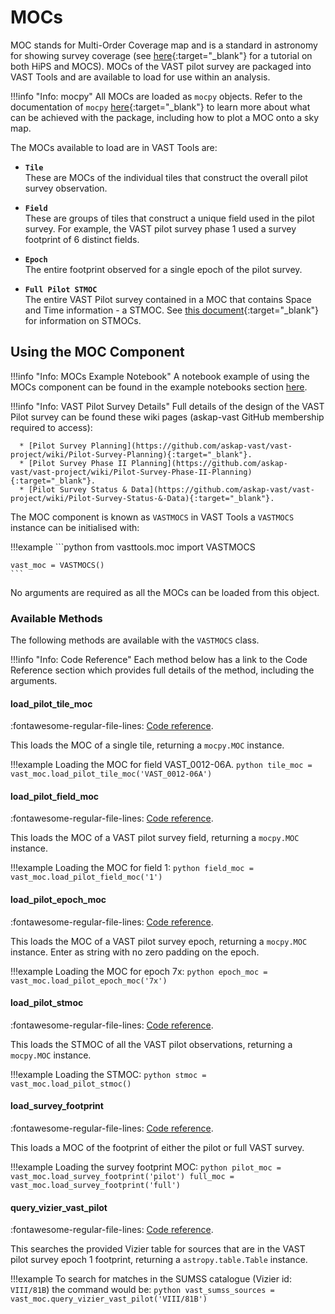 # MOCs

MOC stands for Multi-Order Coverage map and is a standard in astronomy for showing survey coverage (see [here](http://cds.unistra.fr/adass2018/){:target="_blank"} for a tutorial on both HiPS and MOCS).
MOCs of the VAST pilot survey are packaged into VAST Tools and are available to load for use within an analysis.

!!!info "Info: mocpy"
    All MOCs are loaded as `mocpy` objects. 
    Refer to the documentation of `mocpy` [here](https://cds-astro.github.io/mocpy/){:target="_blank"} to learn more about what can be achieved with the package, including how to plot a MOC onto a sky map.

The MOCs available to load are in VAST Tools are:

  * **`Tile`**  
    These are MOCs of the individual tiles that construct the overall pilot survey observation.
    
  * **`Field`**  
    These are groups of tiles that construct a unique field used in the pilot survey.
    For example, the VAST pilot survey phase 1 used a survey footprint of 6 distinct fields.
    
  * **`Epoch`**  
    The entire footprint observed for a single epoch of the pilot survey.
    
  * **`Full Pilot STMOC`**  
    The entire VAST Pilot survey contained in a MOC that contains Space and Time information - a STMOC.
    See [this document](https://www.ivoa.net/documents/stmoc/20190515/NOTE-stmoc-1.0-20190515.pdf){:target="_blank"} for information on STMOCs.
    
## Using the MOC Component

!!!info "Info: MOCs Example Notebook"
    A notebook example of using the MOCs component can be found in the example notebooks section [here](../../notebook-examples/using-vast-mocs-example/).
    
!!!info "Info: VAST Pilot Survey Details"
    Full details of the design of the VAST Pilot survey can be found these wiki pages (askap-vast GitHub membership required to access):
    
      * [Pilot Survey Planning](https://github.com/askap-vast/vast-project/wiki/Pilot-Survey-Planning){:target="_blank"}.
      * [Pilot Survey Phase II Planning](https://github.com/askap-vast/vast-project/wiki/Pilot-Survey-Phase-II-Planning){:target="_blank"}.
      * [Pilot Survey Status & Data](https://github.com/askap-vast/vast-project/wiki/Pilot-Survey-Status-&-Data){:target="_blank"}.

The MOC component is known as `VASTMOCS` in VAST Tools a `VASTMOCS` instance can be initialised with:

!!!example
    ```python
    from vasttools.moc import VASTMOCS

    vast_moc = VASTMOCS()
    ```

No arguments are required as all the MOCs can be loaded from this object.

### Available Methods

The following methods are available with the `VASTMOCS` class.

!!!info "Info: Code Reference"
    Each method below has a link to the Code Reference section which provides full details of the method, including the arguments.

#### load_pilot_tile_moc

:fontawesome-regular-file-lines: [Code reference](../../reference/moc/#vasttools.moc.VASTMOCS.load_pilot_tile_moc).

This loads the MOC of a single tile, returning a `mocpy.MOC` instance.

!!!example
    Loading the MOC for field VAST_0012-06A.
    ```python
    tile_moc = vast_moc.load_pilot_tile_moc('VAST_0012-06A')
    ```

#### load_pilot_field_moc

:fontawesome-regular-file-lines: [Code reference](../../reference/moc/#vasttools.moc.VASTMOCS.load_pilot_field_moc).

This loads the MOC of a VAST pilot survey field, returning a `mocpy.MOC` instance.

!!!example
    Loading the MOC for field 1:
    ```python
    field_moc = vast_moc.load_pilot_field_moc('1')
    ```

#### load_pilot_epoch_moc

:fontawesome-regular-file-lines: [Code reference](../../reference/moc/#vasttools.moc.VASTMOCS.load_pilot_epoch_moc).

This loads the MOC of a VAST pilot survey epoch, returning a `mocpy.MOC` instance.
Enter as string with no zero padding on the epoch.

!!!example
    Loading the MOC for epoch 7x:
    ```python
    epoch_moc = vast_moc.load_pilot_epoch_moc('7x')
    ```

#### load_pilot_stmoc

:fontawesome-regular-file-lines: [Code reference](../../reference/moc/#vasttools.moc.VASTMOCS.load_pilot_stmoc).

This loads the STMOC of all the VAST pilot observations, returning a `mocpy.MOC` instance.

!!!example
    Loading the STMOC:
    ```python
    stmoc = vast_moc.load_pilot_stmoc()
    ```

#### load_survey_footprint

:fontawesome-regular-file-lines: [Code reference](../../reference/moc/#vasttools.moc.VASTMOCS.load_survey_footprint).

This loads a MOC of the footprint of either the pilot or full VAST survey.

!!!example
    Loading the survey footprint MOC:
    ```python
    pilot_moc = vast_moc.load_survey_footprint('pilot')
    full_moc = vast_moc.load_survey_footprint('full')
    ```

#### query_vizier_vast_pilot

:fontawesome-regular-file-lines: [Code reference](../../reference/moc/#vasttools.moc.VASTMOCS.query_vizier_vast_pilot).

This searches the provided Vizier table for sources that are in the VAST pilot survey epoch 1 footprint, returning a `astropy.table.Table` instance.

!!!example
    To search for matches in the SUMSS catalogue (Vizier id: `VIII/81B`) the command would be:
    ```python
    vast_sumss_sources = vast_moc.query_vizier_vast_pilot('VIII/81B')
    ```
